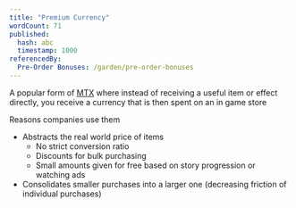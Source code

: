```yaml
---
title: "Premium Currency"
wordCount: 71
published:
  hash: abc
  timestamp: 1000
referencedBy:
  Pre-Order Bonuses: /garden/pre-order-bonuses
---
```


A popular form of [MTX](/garden/mtx) where instead of receiving a useful item or effect directly, you receive a currency that is then spent on an in game store

Reasons companies use them
- Abstracts the real world price of items
	- No strict conversion ratio
	- Discounts for bulk purchasing
	- Small amounts given for free based on story progression or watching ads
- Consolidates smaller purchases into a larger one (decreasing friction of individual purchases)